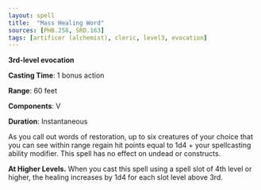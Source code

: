 ```yaml
---
layout: spell
title:  "Mass Healing Word"
sources: [PHB.258, SRD.163]
tags: [artificer (alchemist), cleric, level3, evocation]
---
```


**3rd-level evocation**

**Casting Time**: 1 bonus action

**Range**: 60 feet

**Components**: V

**Duration**: Instantaneous

As you call out words of restoration, up to six creatures of your choice that you can see within range regain hit points equal to 1d4 + your spellcasting ability modifier. This spell has no effect on undead or constructs.

**At Higher Levels.** When you cast this spell using a spell slot of 4th level or higher, the healing increases by 1d4 for each slot level above 3rd.
